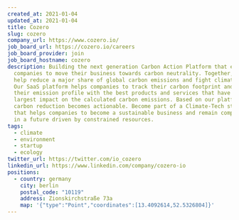 ```yaml
---
created_at: 2021-01-04
updated_at: 2021-01-04
title: Cozero
slug: cozero
company_url: https://www.cozero.io/
job_board_url: https://cozero.io/careers
job_board_provider: join
job_board_hostname: cozero
description: Building the next generation Carbon Action Platform that enables
  companies to move their business towards carbon neutrality. Together, we can
  help reduce a major share of global carbon emissions and fight climate change.
  Our SaaS platform helps companies to track their carbon footprint and matches
  their emission profile with the best products and services that have the
  largest impact on the calculated carbon emissions. Based on our platform,
  carbon reduction becomes actionable. Become part of a Climate-Tech startup
  that helps companies to become a sustainable business and remain competitive
  in a future driven by constrained resources.
tags:
  - climate
  - environment
  - startup
  - ecology
twitter_url: https://twitter.com/io_cozero
linkedin_url: https://www.linkedin.com/company/cozero-io
positions:
  - country: germany
    city: berlin
    postal_code: "10119"
    address: Zionskirchstraße 73a
    map: '{"type":"Point","coordinates":[13.4092614,52.5326804]}'
---
```

